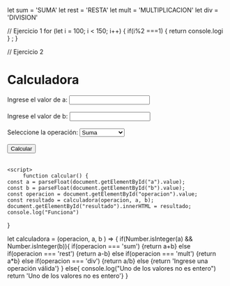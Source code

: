 let sum = 'SUMA'
let rest = 'RESTA'
let mult = 'MULTIPLICACION'
let div = 'DIVISION'


// Ejercicio 1
for (let i = 100; i < 150; i++) {
    if(i%2 ===1) {
      return console.logi
    }
    ;
  }

// Ejercicio 2

<!DOCTYPE html>
<html>
  <head>
    <title>Calculadora</title>
    
  </head>
  <body>
    <h1>Calculadora</h1>
    <label for="a">Ingrese el valor de a:</label>
    <input type="number" id="a"><br><br>
    <label for="b">Ingrese el valor de b:</label>
    <input type="number" id="b"><br><br>
    <label for="operacion">Seleccione la operación:</label>
    <select id="operacion">
      <option value="sum">Suma</option>
      <option value="rest">Resta</option>
      <option value="mult">Multiplicación</option>
      <option value="div">División</option>
    </select><br><br>
    <button onclick="calcular()">Calcular</button><br><br>
    <div id="resultado"></div>

    <script>
         function calcular() {
    const a = parseFloat(document.getElementById("a").value);
    const b = parseFloat(document.getElementById("b").value);
    const operacion = document.getElementById("operacion").value;
    const resultado = calculadora(operacion, a, b);
    document.getElementById("resultado").innerHTML = resultado;
    console.log("Funciona")
  }

  let calculadora = (operacion, a, b ) => {
    if(Number.isInteger(a) && Number.isInteger(b)){
       if(operacion === 'sum') {return a+b}
       else if(operacion === 'rest') {return a-b}
       else if(operacion === 'mult') {return a*b}
       else if(operacion === 'div') {return a/b} 
       else {return 'Ingrese una operación válida'}
    } else{ console.log("Uno de los valores no es entero")
return 'Uno de los valores no es entero'}
  }
    </script>
    <script>
        
    </script>
  </body>
</html>

//Ejercicio3

HTML significa "Hypertext Markup Language" o "Lenguaje de Marcado de Hipertexto" en español. Es el lenguaje utilizado para crear páginas web y describe la estructura y contenido de una página web.
Su estructura básica contiene: las etiquetas html, head, y body. Además hay otras etiquetas que ayudan a marcar y ordenar el contenido de la página. 

  
  //Ejercicio 4
  let vehiculo = [{"color": "rojo","marca": "bmw","capacidad": 11},{"color": "azul","marca": "fiat","capacidad": 2},{"color": "negro","marca": "hyundai","capacidad": 6},{"color": "amarillo","marca": "jeep","capacidad": 15},{"color": "azul","marca": "citroen","capacidad": 20},{"color": "azul","marca": "renault","capacidad": 12},{"color": "rojo","marca": "ford","capacidad": 4},{"color": "gris","marca": "toyota","capacidad": 8}];

  let vehiculosFilter = vehiculo.filter( vehiculo => vehiculo.color === "azul" && vehiculo.capacidad > 10)
  console.log(vehiculosFilter)




